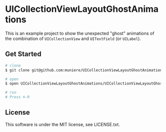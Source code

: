 # UICollectionViewLayoutGhostAnimations

This is an example project to show the unexpected "ghost" animations of the combination of `UICollectionView` and `UITextField` (or `UILabel`).

## Get Started

```bash
# clone
$ git clone git@github.com:muniere/UICollectionViewLayoutGhostAnimations.git

# open
$ open UICollectionViewLayoutGhostAnimations/UICollectionViewLayoutGhostAnimations.xcodeproj

# run
# Press ⌘-R
```

## License

This software is under the MIT license, see LICENSE.txt.
